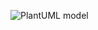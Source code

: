 ![PlantUML model](http://www.plantuml.com/plantuml/png/XLDDRzGm4BtxLqp5WQv4klSze5Pm08a3KbKuUvD9rchYSMScNUs_P-nWTWaBv9Bnc_VUV5Y-5_MiypJ2BDYqNj2zFQWcsMstQVGnf-vQchOrtNJ13-mdvpvwzNj3eFiPE2VF8IPlMV2j4Z_gQKJmHnIQq1K8dWGPtWoC65sEc-Ozt7woF7pr0sxSHMofsuSzpMgYcZsVA-Dpx0byWGUcEVrXyOM640rT_b0AsZIyJLxaIDn1Y2qnOwl6-bicowvQFVqcE1jTntD3lnRtBU0HsRXh9BC-78WCmH4dZ0ezqmGTK-he664CaclydvETlkF-8TbUQj3OP_0ZyglLsYqe2COENcRaW09Ae0U4sfUhv2oirxrRCB2vCBoYLF7IXhbAK0GVks8j47HjU-EgrsK_DLjaXT-7KP4nNqTFF7aD567ls-TiA4LMEwm3vzeRw_1V3YPUPh-xN8tTJv0q-bFXRdPGZumlSrXvkF95KWGEmq61-lDpg8if7M3Cwe3o3dnAuwc07KfnNDeJTrvMdgvIraLlN1uh5xNQznRR6tK_0000)
